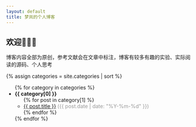 ```yaml
---
layout: default
title: 梦岚的个人博客
---
```


## 欢迎👏👏👏

博客内容全部为原创，参考文献会在文章中标注，博客有较多有趣的实验、实际阅读的源码、个人思考

{% assign categories = site.categories | sort %}
<ul>
  {% for category in categories %}
    <li>
      <b>{{ category[0] }}</b>
      <ul>
        {% for post in category[1] %}
          <li>
            <a href="{{ site.baseurl }}{{ post.url }}">{{ post.title }}</a>
            <span style="color:#999;">({{ post.date | date: "%Y-%m-%d" }})</span>
          </li>
        {% endfor %}
      </ul>
    </li>
  {% endfor %}
</ul>
